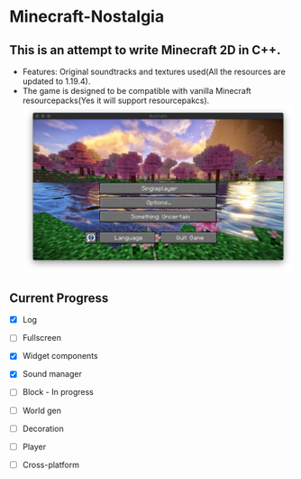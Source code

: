 # Minecraft-Nostalgia

## This is an attempt to write Minecraft 2D in C++.

- Features: Original soundtracks and textures used(All the resources are updated to 1.19.4).
- The game is designed to be compatible with vanilla Minecraft resourcepacks(Yes it will support resourcepakcs). 
  ![menu.png](docs%2Freadme%2Fmenu.png)
  

## Current Progress
- [x] Log
- [ ] Fullscreen
- [x] Widget components
- [x] Sound manager
- [ ] Block - In progress
- [ ] World gen
- [ ] Decoration
- [ ] Player
- [ ] Cross-platform
    


